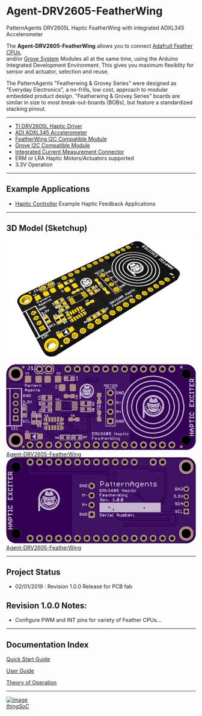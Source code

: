# Agent-DRV2605-FeatherWing

PatternAgents DRV2605L Haptic FeatherWing with integrated ADXL345 Accelerometer

The **Agent-DRV2605-FeatherWing** allows you to connect [Adafruit Feather CPUs](https://www.adafruit.com/feather),  
and/or [Grove System](http://www.seeedstudio.com/blog/2016/03/09/tutorial-intro-to-grove-connectors-for-arduinoraspberry-pi-projects/) 
Modules all at the same time, using the Arduino Integrated Development Environment.
This gives you maximum flexiblity for sensor and actuator, selection and reuse. 

The PatternAgents "Featherwing & Grovey Series" were designed as "Everyday Electronics", a no-frills, low cost, approach to modular embedded product design.
"Featherwing & Grovey Series" boards are similar in size to most break-out-boards (BOBs), but feature a standardized stacking pinout. 

---------------------------------------

* [TI DRV2605L Haptic Driver](http://www.ti.com/lit/ds/symlink/drv2605l.pdf)
* [ADI ADXL345 Accelerometer](https://www.analog.com/media/en/technical-documentation/data-sheets/adxl345.pdf)
* [FeatherWing I2C Compatible Module](https://learn.adafruit.com/adafruit-feather/feather-specification)
* [Grove I2C Compatible Module](http://wiki.seeedstudio.com/Grove_System/)
* [Integrated Current Measurement Connector](https://www.adafruit.com/product/3650)
* ERM or LRA Haptic Motors/Actuators supported
* 3.3V Operation

---------------------------------------
## Example Applications

* [Haptic Controller](https://www.precisionmicrodrives.com/haptic-feedback/example-haptic-feedback-applications/) Example Haptic Feedback Applications

---------------------------------------
## 3D Model (Sketchup)

![Agent-DRV2605-FeatherWing](https://raw.githubusercontent.com/patternagents/Agent-DRV2605-FeatherWing/master/Agent-DRV2605-FeatherWing/images/Agent-DRV2605-FeatherWing_iso.png)

[![Agent-DRV2605-FeatherWing Top](https://github.com/patternagents/Agent-DRV2605-FeatherWing/blob/master/Agent-DRV2605-FeatherWing/images/Agent-DRV2605-FeatherWing_oshtop.png?raw=true)Agent-DRV2605-FeatherWing](https://github.com/thingSoC/Agent-DRV2605-FeatherWing/)
[![Agent-DRV2605-FeatherWing Bottom](https://github.com/patternagents/Agent-DRV2605-FeatherWing/blob/master/Agent-DRV2605-FeatherWing/images/Agent-DRV2605-FeatherWing_oshbot.png?raw=true)Agent-DRV2605-FeatherWing](https://github.com/thingSoC/Agent-DRV2605-FeatherWing/)

---------------------------------------
## Project Status

* 02/01/2019 : Revision 1.0.0 Release for PCB fab

## Revision 1.0.0 Notes: ##

* Configure PWM and INT pins for variety of Feather CPUs...

---------------------------------------

## Documentation Index <a name="documentation_index"/>

[Quick Start Guide](https://github.com/patternagents/Agent-DRV2605-FeatherWing/blob/master/Agent-DRV2605-FeatherWing/docs/QuickStart.md)

[User Guide](https://github.com/patternagents/Agent-DRV2605-FeatherWing/blob/master/Agent-DRV2605-FeatherWing/docs/UserGuide.md)

[Theory of Operation](https://github.com/patternagents/Agent-DRV2605-FeatherWing/blob/master/Agent-DRV2605-FeatherWing/docs/TheoryOfOperation.md)

---------------------------------------

[![Image](http://thingsoc.github.io/img/projects/thingSoC/thingSoC_thumb.png?raw=true)  
*thingSoC*](http://thingsoc.github.io) 
 
